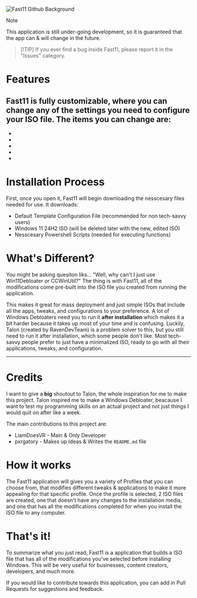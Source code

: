 ![Fast11 Github Background](https://github.com/user-attachments/assets/9a01013a-abc9-4925-b456-1e205f28c0a5)

> [!NOTE]
> This application is still under-going development, so it is guaranteed that the app can & will change in the future.

>  [!TIP]
> If you ever find a bug inside Fast11, please report it in the "Issues" category.

# Features
Fast11 is fully customizable, where you can change any of the settings you need to configure your ISO file. The items you can change are:
- 
-
-
-
-
-

# Installation Process
First, once you open it, Fast11 will begin downloading the nesscesary files needed for use. It downloads:
- Default Template Configuration File (recommended for non tech-savvy users)
- Windows 11 24H2 ISO (will be deleted later with the new, edited ISO)
- Nesscesary Powershell Scripts (needed for executing functions)

# What's Different?
You might be asking quesiton liks... "Well, why can't I just use Win11Debloater or CCWinUtil?" The thing is with Fast11, all of the modifications come pre-built into the ISO file you created from running the application.

This makes it great for mass deployment and just simple ISOs that include all the apps, tweaks, and configurations to your preference. A lot of Windows Debloaters need you to run it **after installation** which makes it a bit harder because it takes up most of your time and is confusing. Luckily, Talon (created by RavenDevTeam) is a problem solver to this, but you still need to run it after installation, which some people don't like. Most tech-savvy people prefer to just have a minimalized ISO, ready to go with all their applications, tweaks, and configuration.

----------------------------------------------

# Credits
I want to give a **big** shoutout to Talon, the whole inspiration for me to make this project. Talon inspired me to make a Windows Debloater, beacause I want to test my programming skills on an actual project and not just things I would quit on after like a week.

The main contributions to this project are:
- LiamDoesVR - Main & Only Developer
- pxrgatory - Makes up Ideas & Writes the `README.md` file

# How it works
The Fast11 application will gives you a variety of Profiles that you can choose from, that modifies different tweaks & applications to make it more appealing for that specific profile. Once the profile is selected, 2 ISO files are created, one that doesn't have any changes to the installation media, and one that has all the modifications completed for when you install the ISO file to any computer.

# That's it!
To summarize what you just read, Fast11 is a application that builds a ISO file that has all of the modifications you've selected before installing Windows. This will be very useful for businesses, content creators, developers, and much more.

If you would like to contribute towards this application, you can add in Pull Requests for suggestions and feedback.
